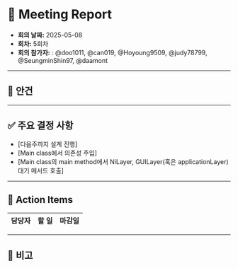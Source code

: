 # 📝 Meeting Report

- **회의 날짜:** 2025-05-08
- **회차:** 5회차
- **회의 참가자:** : @doo1011, @can019, @Hoyoung9509, @judy78799, @SeungminShin97, @daamont

---

## 📌 안건

---

## ✅ 주요 결정 사항
- [다음주까지 설계 진행]
- [Main class에서 의존성 주입]
- [Main class의 main method에서 NiLayer, GUILayer(혹은 applicationLayer) 대기 메서드 호출]
---

## 🔄 Action Items
| 담당자 | 할 일 | 마감일 |
|--------|--------|--------|

---

## 💬 비고